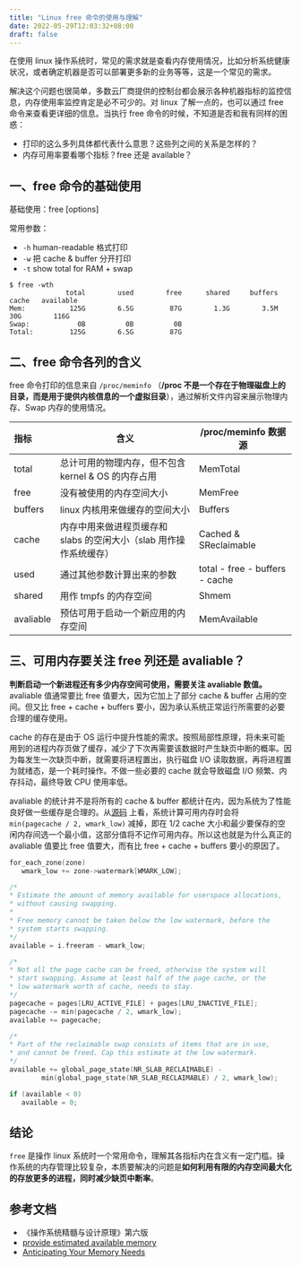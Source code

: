 ```yaml
---
title: "Linux free 命令的使用与理解"
date: 2022-05-29T12:03:32+08:00
draft: false
---
```


在使用 linux 操作系统时，常见的需求就是查看内存使用情况，比如分析系统健康状况，或者确定机器是否可以部署更多新的业务等等，这是一个常见的需求。

解决这个问题也很简单，多数云厂商提供的控制台都会展示各种机器指标的监控信息，内存使用率监控肯定是必不可少的。对 linux 了解一点的，也可以通过 free 命令来查看更详细的信息。当执行 free 命令的时候，不知道是否和我有同样的困惑：
- 打印的这么多列具体都代表什么意思？这些列之间的关系是怎样的？
- 内存可用率要看哪个指标？free 还是 available？



## 一、free 命令的基础使用
基础使用：free [options]

常用参数：
- `-h` human-readable 格式打印
- `-w` 把 cache & buffer 分开打印
- `-t` show total for RAM + swap

```shell
$ free -wth
              total        used        free      shared     buffers       cache   available
Mem:           125G        6.5G         87G        1.3G        3.5M         30G        116G
Swap:            0B          0B          0B
Total:         125G        6.5G         87G
```

## 二、free 命令各列的含义

free 命令打印的信息来自 `/proc/meminfo` （**/proc 不是一个存在于物理磁盘上的目录，而是用于提供内核信息的一个虚拟目录**），通过解析文件内容来展示物理内存、Swap 内存的使用情况。

| 指标  | 含义 |  /proc/meminfo 数据源    |
| :---- | ------- | ---- |
| total |  总计可用的物理内存，但不包含 kernel & OS 的内存占用  |  MemTotal    |
| free | 没有被使用的内存空间大小 | MemFree |
| buffers | linux 内核用来做缓存的空间大小 | Buffers |
| cache | 内存中用来做进程页缓存和 slabs 的空闲大小（slab 用作操作系统缓存） | Cached & SReclaimable |
| used | 通过其他参数计算出来的参数 | total - free - buffers - cache |
| shared | 用作 tmpfs 的内存空间 | Shmem |
| avaliable | 预估可用于启动一个新应用的内存空间 | MemAvailable |

## 三、可用内存要关注 free 列还是 avaliable？

**判断启动一个新进程还有多少内存空间可使用，需要关注 avaliable 数值。** avaliable 值通常要比 free 值要大，因为它加上了部分 cache & buffer 占用的空间。但又比 free + cache + buffers 要小，因为承认系统正常运行所需要的必要合理的缓存使用。

cache 的存在是由于 OS 运行中提升性能的需求。按照局部性原理，将未来可能用到的进程内存页做了缓存，减少了下次再需要该数据时产生缺页中断的概率。因为每发生一次缺页中断，就需要将进程置出，执行磁盘 I/O 读取数据，再将进程置为就绪态，是一个耗时操作。不做一些必要的 cache 就会导致磁盘 I/O 频繁、内存抖动，最终导致  CPU 使用率低。

avaliable 的统计并不是将所有的 cache & buffer 都统计在内，因为系统为了性能良好做一些缓存是合理的。从[源码](https://git.kernel.org/pub/scm/linux/kernel/git/torvalds/linux.git/commit/?id=34e431b0a) 上看，系统计算可用内存时会将  `min(pagecache / 2, wmark_low)`  减掉，即在 1/2 cache 大小和最少要保存的空闲内存间选一个最小值，这部分值将不记作可用内存。所以这也就是为什么真正的 avaliable 值要比 free 值要大，而有比 free + cache + buffers 要小的原因了。

```c
for_each_zone(zone)
   wmark_low += zone->watermark[WMARK_LOW];

/*
* Estimate the amount of memory available for userspace allocations,
* without causing swapping.
*
* Free memory cannot be taken below the low watermark, before the
* system starts swapping.
*/
available = i.freeram - wmark_low;

/*
* Not all the page cache can be freed, otherwise the system will
* start swapping. Assume at least half of the page cache, or the
* low watermark worth of cache, needs to stay.
*/
pagecache = pages[LRU_ACTIVE_FILE] + pages[LRU_INACTIVE_FILE];
pagecache -= min(pagecache / 2, wmark_low);
available += pagecache;

/*
* Part of the reclaimable swap consists of items that are in use,
* and cannot be freed. Cap this estimate at the low watermark.
*/
available += global_page_state(NR_SLAB_RECLAIMABLE) -
        min(global_page_state(NR_SLAB_RECLAIMABLE) / 2, wmark_low);

if (available < 0)
   available = 0;
```

## 结论

`free` 是操作 linux 系统时一个常用命令，理解其各指标内在含义有一定门槛。操作系统的内存管理比较复杂，本质要解决的问题是**如何利用有限的内存空间最大化的存放更多的进程，同时减少缺页中断率**。


## 参考文档
- 《操作系统精髓与设计原理》第六版
- [provide estimated available memory](https://git.kernel.org/pub/scm/linux/kernel/git/torvalds/linux.git/commit/?id=34e431b0a)
- [Anticipating Your Memory Needs](https://blogs.oracle.com/linux/post/anticipating-your-memory-needs)